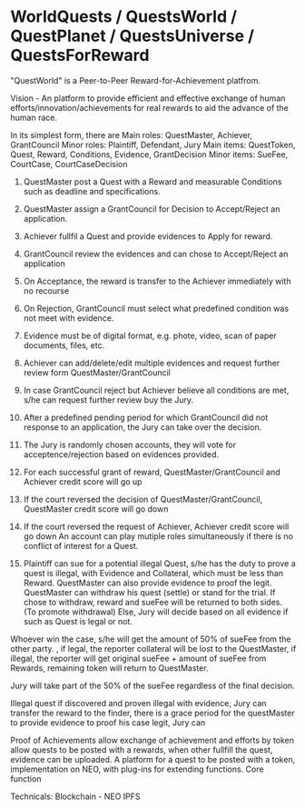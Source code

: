 # WorldQuests / QuestsWorld / QuestPlanet / QuestsUniverse / QuestsForReward

"QuestWorld" is a Peer-to-Peer Reward-for-Achievement platfrom. 

Vision - An platform to provide efficient and effective exchange of human efforts/innovation/achievements for real rewards to aid the advance of the human race.

In its simplest form, there are 
  Main roles: QuestMaster, Achiever, GrantCouncil
  Minor roles: Plaintiff, Defendant, Jury
  Main items: QuestToken, Quest, Reward, Conditions, Evidence, GrantDecision
  Minor items: SueFee, CourtCase, CourtCaseDecision

01) QuestMaster post a Quest with a Reward and measurable Conditions such as deadline and specifications. 
02) QuestMaster assign a GrantCouncil for Decision to Accept/Reject an application.
02) Achiever fullfil a Quest and provide evidences to Apply for reward.
03) GrantCouncil review the evidences and can chose to Accept/Reject an application
04) On Acceptance, the reward is transfer to the Achiever immediately with no recourse
05) On Rejection, GrantCouncil must select what predefined condition was not meet with evidence.
03) Evidence must be of digital format, e.g. phote, video, scan of paper documents, files, etc.
06) Achiever can add/delete/edit multiple evidences and request further review form QuestMaster/GrantCouncil
07) In case GrantCouncil reject but Achiever believe all conditions are met, s/he can request further review buy the Jury.
06) After a predefined pending period for which GrantCouncil did not response to an application, the Jury can take over the decision.

07) The Jury is randomly chosen accounts, they will vote for acceptence/rejection based on evidences provided.

08) For each successful grant of reward, QuestMaster/GrantCouncil and Achiever credit score will go up
09) If the court reversed the decision of QuestMaster/GrantCouncil, QuestMaster credit score will go down
10) If the court reversed the request of Achiever, Achiever credit score will go down
An account can play mutiple roles simultaneously if there is no conflict of interest for a Quest.

11) Plaintiff can sue for a potential illegal Quest, s/he has the duty to prove a quest is illegal, with Evidence and Collateral, which must be less than Reward. QuestMaster can also provide evidence to proof the legit. QuestMaster can withdraw his quest (settle) or stand for the trial. If chose to withdraw, reward and sueFee will be returned to both sides. (To promote withdrawal) Else, Jury will decide based on all evidence if such as Quest is legal or not. 

Whoever win the case, s/he will get the amount of 50% of sueFee from the other party.
, if legal, the reporter collateral will be lost to the QuestMaster, if illegal, the reporter will get original sueFee + amount of sueFee from Rewards, remaining token will return to QuestMaster. 

Jury will take part of the 50% of the sueFee regardless of the final decision.

Illegal quest if discovered and proven illegal with evidence, Jury can transfer the reward to the finder, there is a grace period for the questMaster to provide evidence to proof his case legit, Jury can 


Proof of Achievements
allow exchange of achievement and efforts by token
allow quests to be posted with a rewards, when other fullfill the quest, evidence can be uploaded.
A platform for a quest to be posted with a token, implementation on NEO, with plug-ins for extending functions.
Core function

Technicals:
Blockchain - NEO
IPFS
